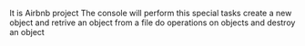 It is Airbnb project 
The console will perform this special tasks
create a new object and retrive an object from a file
do operations on objects and destroy an object
